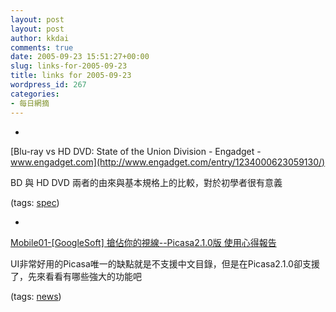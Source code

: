 ```yaml
---
layout: post
layout: post
author: kkdai
comments: true
date: 2005-09-23 15:51:27+00:00
slug: links-for-2005-09-23
title: links for 2005-09-23
wordpress_id: 267
categories:
- 每日網摘
---
```



	
  * 
		

[Blu-ray vs HD DVD: State of the Union Division - Engadget - www.engadget.com](http://www.engadget.com/entry/1234000623059130/)


		

BD 與 HD DVD 兩者的由來與基本規格上的比較，對於初學者很有意義


		

(tags: [spec](http://del.icio.us/kkdai/spec))


	

	
  * 
		

[Mobile01-[GoogleSoft] 搶佔你的視線--Picasa2.1.0版 使用心得報告](http://www.mobile01.com/topicdetail.php?f=174&t=103130&last=733452)


		

UI非常好用的Picasa唯一的缺點就是不支援中文目錄，但是在Picasa2.1.0卻支援了，先來看看有哪些強大的功能吧


		

(tags: [news](http://del.icio.us/kkdai/news))


	



